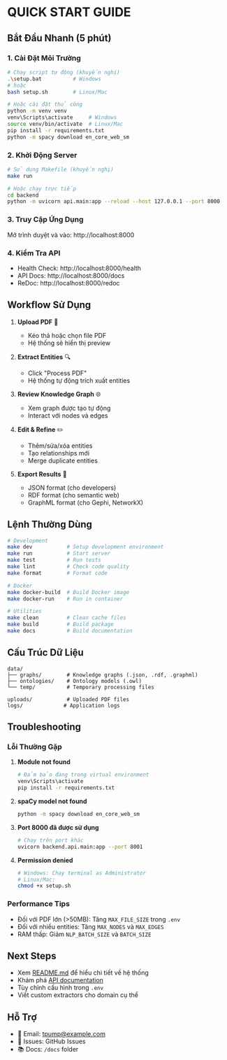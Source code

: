 # QUICK START GUIDE

## Bắt Đầu Nhanh (5 phút)

### 1. Cài Đặt Môi Trường
```bash
# Chạy script tự động (khuyến nghị)
.\setup.bat          # Windows
# hoặc
bash setup.sh        # Linux/Mac

# Hoặc cài đặt thủ công
python -m venv venv
venv\Scripts\activate     # Windows
source venv/bin/activate  # Linux/Mac
pip install -r requirements.txt
python -m spacy download en_core_web_sm
```

### 2. Khởi Động Server
```bash
# Sử dụng Makefile (khuyến nghị)
make run

# Hoặc chạy trực tiếp
cd backend
python -m uvicorn api.main:app --reload --host 127.0.0.1 --port 8000
```

### 3. Truy Cập Ứng Dụng
Mở trình duyệt và vào: http://localhost:8000

### 4. Kiểm Tra API
- Health Check: http://localhost:8000/health
- API Docs: http://localhost:8000/docs
- ReDoc: http://localhost:8000/redoc

## Workflow Sử Dụng

1. **Upload PDF** 📄
   - Kéo thả hoặc chọn file PDF
   - Hệ thống sẽ hiển thị preview

2. **Extract Entities** 🔍
   - Click "Process PDF"
   - Hệ thống tự động trích xuất entities

3. **Review Knowledge Graph** 🌐
   - Xem graph được tạo tự động
   - Interact với nodes và edges

4. **Edit & Refine** ✏️
   - Thêm/sửa/xóa entities
   - Tạo relationships mới
   - Merge duplicate entities

5. **Export Results** 💾
   - JSON format (cho developers)
   - RDF format (cho semantic web)
   - GraphML format (cho Gephi, NetworkX)

## Lệnh Thường Dùng

```bash
# Development
make dev           # Setup development environment
make run           # Start server
make test          # Run tests
make lint          # Check code quality
make format        # Format code

# Docker
make docker-build  # Build Docker image
make docker-run    # Run in container

# Utilities
make clean         # Clean cache files
make build         # Build package
make docs          # Build documentation
```

## Cấu Trúc Dữ Liệu

```
data/
├── graphs/        # Knowledge graphs (.json, .rdf, .graphml)
├── ontologies/    # Ontology models (.owl)
└── temp/          # Temporary processing files

uploads/           # Uploaded PDF files
logs/             # Application logs
```

## Troubleshooting

### Lỗi Thường Gặp

1. **Module not found**
   ```bash
   # Đảm bảo đang trong virtual environment
   venv\Scripts\activate
   pip install -r requirements.txt
   ```

2. **spaCy model not found**
   ```bash
   python -m spacy download en_core_web_sm
   ```

3. **Port 8000 đã được sử dụng**
   ```bash
   # Chạy trên port khác
   uvicorn backend.api.main:app --port 8001
   ```

4. **Permission denied**
   ```bash
   # Windows: Chạy terminal as Administrator
   # Linux/Mac: 
   chmod +x setup.sh
   ```

### Performance Tips

- Đối với PDF lớn (>50MB): Tăng `MAX_FILE_SIZE` trong `.env`
- Đối với nhiều entities: Tăng `MAX_NODES` và `MAX_EDGES`
- RAM thấp: Giảm `NLP_BATCH_SIZE` và `BATCH_SIZE`

## Next Steps

- Xem [README.md](README.md) để hiểu chi tiết về hệ thống
- Khám phá [API documentation](http://localhost:8000/docs)
- Tùy chỉnh cấu hình trong `.env`
- Viết custom extractors cho domain cụ thể

## Hỗ Trợ

- 📧 Email: tpump@example.com
- 🐛 Issues: GitHub Issues
- 📚 Docs: `/docs` folder

